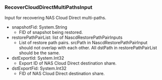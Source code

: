 ### RecoverCloudDirectMultiPathsInput
Input for recovering NAS Cloud Direct multi-paths.

- snapshotFid: System.String
  - FID of snapshot being restored.
- restorePathPairList: list of NascdRestorePathPairInputs
  - List of restore path pairs. srcPath in NascdRestorePathPairInput should not overlap with each other. All dstPath in restorePathPairList should be the same.
- dstExportId: System.Int32
  - Export ID of NAS Cloud Direct destination share.
- dstExportFid: System.Int32
  - FID of NAS Cloud Direct destination share.

